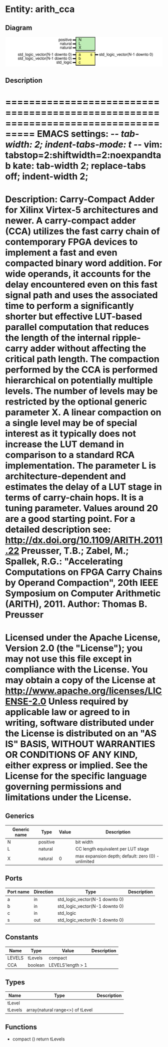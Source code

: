 # Entity: arith_cca

## Diagram

![Diagram](arith_cca.svg "Diagram")
## Description

===================================================================================
EMACS settings: -*-  tab-width: 2; indent-tabs-mode: t -*-
vim: tabstop=2:shiftwidth=2:noexpandtab
kate: tab-width 2; replace-tabs off; indent-width 2;
=============================================================================
Description: Carry-Compact Adder for Xilinx Virtex-5 architectures and newer.
  A carry-compact adder (CCA) utilizes the fast carry chain of contemporary
  FPGA devices to implement a fast and even compacted binary word addition.
  For wide operands, it accounts for the delay encountered even on this fast
  signal path and uses the associated time to perform a significantly
  shorter but effective LUT-based parallel computation that reduces the
  length of the internal ripple-carry adder without affecting the critical
  path length.
  The compaction performed by the CCA is performed hierarchical on
  potentially multiple levels. The number of levels may be restricted by the
  optional generic parameter X. A linear compaction on a single level may
  be of special interest as it typically does not increase the LUT demand
  in comparison to a standard RCA implementation.
  The parameter L is architecture-dependent and estimates the delay of a LUT
  stage in terms of carry-chain hops. It is a tuning parameter. Values
  around 20 are a good starting point.
  For a detailed description see:    http://dx.doi.org/10.1109/ARITH.2011.22
     Preusser, T.B.; Zabel, M.; Spallek, R.G.:
     "Accelerating Computations on FPGA Carry Chains by Operand Compaction",
     20th IEEE Symposium on Computer Arithmetic (ARITH), 2011.
Author:      Thomas B. Preusser
================================================================================
Licensed under the Apache License, Version 2.0 (the "License");
you may not use this file except in compliance with the License.
You may obtain a copy of the License at
             http://www.apache.org/licenses/LICENSE-2.0
Unless required by applicable law or agreed to in writing, software
distributed under the License is distributed on an "AS IS" BASIS,
WITHOUT WARRANTIES OR CONDITIONS OF ANY KIND, either express or implied.
See the License for the specific language governing permissions and
limitations under the License.
===================================================================================
## Generics

| Generic name | Type     | Value | Description                                        |
| ------------ | -------- | ----- | -------------------------------------------------- |
| N            | positive |       | bit width                                          |
| L            | natural  |       | CC length equivalent per LUT stage                 |
| X            | natural  | 0     | max expansion depth; default: zero (0) - unlimited |
## Ports

| Port name | Direction | Type                           | Description |
| --------- | --------- | ------------------------------ | ----------- |
| a         | in        | std_logic_vector(N-1 downto 0) |             |
| b         | in        | std_logic_vector(N-1 downto 0) |             |
| c         | in        | std_logic                      |             |
| s         | out       | std_logic_vector(N-1 downto 0) |             |
## Constants

| Name   | Type    | Value              | Description |
| ------ | ------- | ------------------ | ----------- |
| LEVELS | tLevels |  compact           |             |
| CCA    | boolean |  LEVELS'length > 1 |             |
## Types

| Name    | Type                              | Description |
| ------- | --------------------------------- | ----------- |
| tLevel  |                                   |             |
| tLevels | array(natural range<>) of tLevel  |             |
## Functions
- compact <font id="function_arguments">()</font> <font id="function_return">return tLevels </font>
